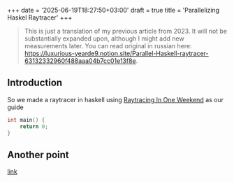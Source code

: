 +++
date = '2025-06-19T18:27:50+03:00'
draft = true
title = 'Parallelizing Haskel Raytracer'
+++

> This is just a translation of my previous article from 2023. It will not be substantially expanded upon, although I might add new measurements later. You can read original in russian here: https://luxurious-yearde9.notion.site/Parallel-Haskell-raytracer-63132332960f488aaa04b7cc01e13f8e.

## Introduction

So we made a raytracer in haskell using [Raytracing In One Weekend](https://raytracing.github.com) as our guide

```c
int main() {
    return 0;
}
```

## Another point

[link](https://google.com)
